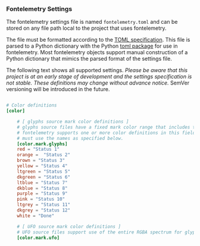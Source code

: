 ### Fontelemetry Settings

The fontelemetry settings file is named `fontelemetry.toml` and can be stored on any file path local to the project that uses fontelemetry.  

The file must be formatted according to the [TOML specification](https://github.com/toml-lang/toml#user-content-spec).  This file is parsed to a Python dictionary with the Python [toml package](https://github.com/uiri/toml) for use in fontelemetry.  Most fontelemetry objects support manual construction of a Python dictionary that mimics the parsed format of the settings file.

The following text shows all supported settings.  *Please be aware that this project is at an early stage of development and the settings specification is not stable.  These definitions may change without advance notice.*  SemVer versioning will be introduced in the future.


```toml

# Color definitions
[color]

    # [ glyphs source mark color definitions ]
    # glyphs source files have a fixed mark color range that includes the following color options.
    # fontelemetry supports one or more color definitions in this field and the color name keys
    # must use the names as specified below.
    [color.mark.glyphs]
    red = "Status 1"
    orange =  "Status 2"
    brown = "Status 3"
    yellow = "Status 4"
    ltgreen = "Status 5"
    dkgreen = "Status 6"
    ltblue = "Status 7"
    dkblue = "Status 8"
    purple = "Status 9"
    pink = "Status 10"
    ltgrey = "Status 11"
    dkgrey = "Status 12"
    white = "Done"

    # [ UFO source mark color definitions ]
    # UFO source files support use of the entire RGBA spectrum for glyph mark colors.
    [color.mark.ufo]

```
